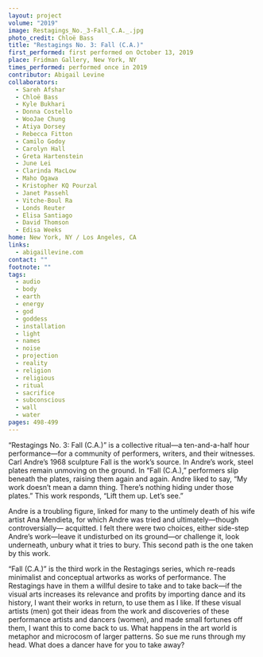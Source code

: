 ```yaml
---
layout: project
volume: "2019"
image: Restagings_No._3-Fall_C.A._.jpg
photo_credit: Chloë Bass
title: "Restagings No. 3: Fall (C.A.)"
first_performed: first performed on October 13, 2019
place: Fridman Gallery, New York, NY
times_performed: performed once in 2019
contributor: Abigail Levine
collaborators:
  - Sareh Afshar
  - Chloë Bass
  - Kyle Bukhari
  - Donna Costello
  - WooJae Chung
  - Atiya Dorsey
  - Rebecca Fitton
  - Camilo Godoy
  - Carolyn Hall
  - Greta Hartenstein
  - June Lei
  - Clarinda MacLow
  - Maho Ogawa
  - Kristopher KQ Pourzal
  - Janet Passehl
  - Vitche-Boul Ra
  - Londs Reuter
  - Elisa Santiago
  - David Thomson
  - Edisa Weeks
home: New York, NY / Los Angeles, CA
links:
  - abigaillevine.com
contact: ""
footnote: ""
tags:
  - audio
  - body
  - earth
  - energy
  - god
  - goddess
  - installation
  - light
  - names
  - noise
  - projection
  - reality
  - religion
  - religious
  - ritual
  - sacrifice
  - subconscious
  - wall
  - water
pages: 498-499
---
```


“Restagings No. 3: Fall (C.A.)” is a collective ritual—a ten-and-a-half hour performance—for a community of performers, writers, and their witnesses. Carl Andre’s 1968 sculpture Fall is the work’s source. In Andre’s work, steel plates remain unmoving on the ground. In “Fall (C.A.),” performers slip beneath the plates, raising them again and again. Andre liked to say, “My work doesn’t mean a damn thing. There’s nothing hiding under those plates.” This work responds, “Lift them up. Let’s see.”

Andre is a troubling figure, linked for many to the untimely death of his wife artist Ana Mendieta, for which Andre was tried and ultimately—though controversially— acquitted. I felt there were two choices, either side-step Andre’s work—leave it undisturbed on its ground—or challenge it, look underneath, unbury what it tries to bury. This second path is the one taken by this work.

“Fall (C.A.)” is the third work in the Restagings series, which re-reads minimalist and conceptual artworks as works of performance. The Restagings have in them a willful desire to take and to take back—if the visual arts increases its relevance and profits by importing dance and its history, I want their works in return, to use them as I like. If these visual artists (men) got their ideas from the work and discoveries of these performance artists and dancers (women), and made small fortunes off them, I want this to come back to us. What happens in the art world is metaphor and microcosm of larger patterns. So sue me runs through my head. What does a dancer have for you to take away?
